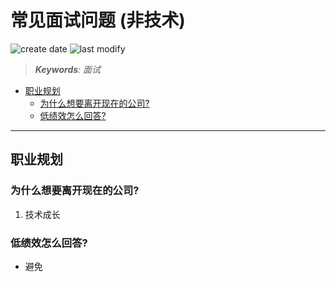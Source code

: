 常见面试问题 (非技术)
===
<!--START_SECTION:badge-->
![create date](https://img.shields.io/static/v1?label=create%20date&message=2022-06-xx&label_color=gray&color=lightsteelblue&style=flat-square)
![last modify](https://img.shields.io/static/v1?label=last%20modify&message=2025-08-03%2022%3A42%3A16&label_color=gray&color=thistle&style=flat-square)
<!--END_SECTION:badge-->
<!--info
top: false
draft: true
hidden: true
tags: []
-->

> ***Keywords**: 面试*

<!--START_SECTION:paper_title-->
<!--END_SECTION:paper_title-->

<!--START_SECTION:toc-->
- [职业规划](#职业规划)
    - [为什么想要离开现在的公司? ](#为什么想要离开现在的公司)
    - [低绩效怎么回答? ](#低绩效怎么回答)
<!--END_SECTION:toc-->

---

## 职业规划

### 为什么想要离开现在的公司?
1. 技术成长


### 低绩效怎么回答?
- 避免